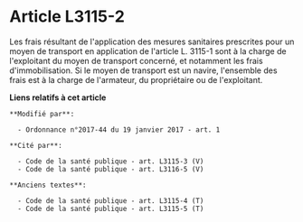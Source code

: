 # Article L3115-2

Les frais résultant de l'application des mesures sanitaires prescrites pour un moyen de transport en application de l'article
L. 3115-1 sont à la charge de l'exploitant du moyen de transport concerné, et notamment les frais d'immobilisation. Si le
moyen de transport est un navire, l'ensemble des frais est à la charge de l'armateur, du propriétaire ou de l'exploitant.

**Liens relatifs à cet article**

	**Modifié par**:

	  - Ordonnance n°2017-44 du 19 janvier 2017 - art. 1

	**Cité par**:

	  - Code de la santé publique - art. L3115-3 (V)
	  - Code de la santé publique - art. L3116-5 (V)

	**Anciens textes**:

	  - Code de la santé publique - art. L3115-4 (T)
	  - Code de la santé publique - art. L3115-5 (T)
